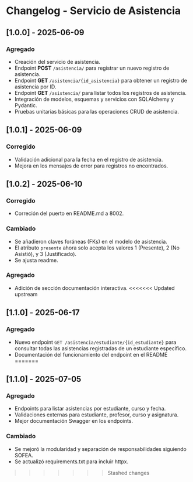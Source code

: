 # Changelog - Servicio de Asistencia

## [1.0.0] - 2025-06-09
### Agregado
- Creación del servicio de asistencia.
- Endpoint **POST** `/asistencia/` para registrar un nuevo registro de asistencia.
- Endpoint **GET** `/asistencia/{id_asistencia}` para obtener un registro de asistencia por ID.
- Endpoint **GET** `/asistencia/` para listar todos los registros de asistencia.
- Integración de modelos, esquemas y servicios con SQLAlchemy y Pydantic.
- Pruebas unitarias básicas para las operaciones CRUD de asistencia.

## [1.0.1] - 2025-06-09
### Corregido
- Validación adicional para la fecha en el registro de asistencia.
- Mejora en los mensajes de error para registros no encontrados.

## [1.0.2] - 2025-06-10
### Corregido
- Correción del puerto en README.md a 8002.
### Cambiado
- Se añadieron claves foráneas (FKs) en el modelo de asistencia.
- El atributo `presente` ahora solo acepta los valores 1 (Presente), 2 (No Asistió), y 3 (Justificado).
- Se ajusta readme.
### Agregado
- Adición de sección documentación interactiva.
<<<<<<< Updated upstream
## [1.1.0] - 2025-06-17
### Agregado
- Nuevo endpoint `GET /asistencia/estudiante/{id_estudiante}` para consultar todas las asistencias registradas de un estudiante específico.
- Documentación del funcionamiento del endpoint en el README
=======

## [1.1.0] - 2025-07-05
### Agregado
- Endpoints para listar asistencias por estudiante, curso y fecha.
- Validaciones externas para estudiante, profesor, curso y asignatura.
- Mejor documentación Swagger en los endpoints.

### Cambiado
- Se mejoró la modularidad y separación de responsabilidades siguiendo SOFEA.
- Se actualizó requirements.txt para incluir httpx.
>>>>>>> Stashed changes

